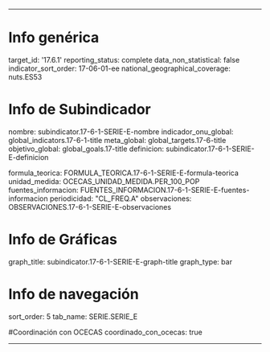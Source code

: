 ---

# Info genérica
target_id: '17.6.1'
reporting_status: complete
data_non_statistical: false
indicator_sort_order: 17-06-01-ee
national_geographical_coverage: nuts.ES53

# Info de Subindicador
nombre: subindicator.17-6-1-SERIE-E-nombre
indicador_onu_global: global_indicators.17-6-1-title
meta_global: global_targets.17-6-title
objetivo_global: global_goals.17-title
definicion: subindicator.17-6-1-SERIE-E-definicion

formula_teorica: FORMULA_TEORICA.17-6-1-SERIE-E-formula-teorica
unidad_medida: OCECAS_UNIDAD_MEDIDA.PER_100_POP
fuentes_informacion: FUENTES_INFORMACION.17-6-1-SERIE-E-fuentes-informacion
periodicidad: "CL_FREQ.A"
observaciones: OBSERVACIONES.17-6-1-SERIE-E-observaciones


# Info de Gráficas
graph_title: subindicator.17-6-1-SERIE-E-graph-title
graph_type: bar

# Info de navegación
sort_order: 5
tab_name: SERIE.SERIE_E

#Coordinación con OCECAS
coordinado_con_ocecas: true

---